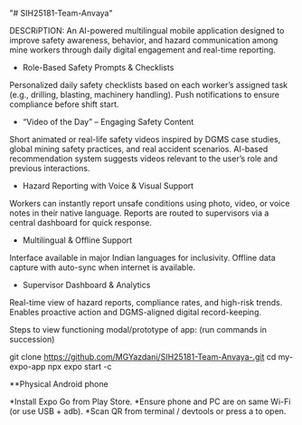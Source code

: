 "# SIH25181-Team-Anvaya"

DESCRiPTION:
An AI-powered multilingual mobile application designed to improve safety awareness, behavior, and hazard communication among mine workers through daily digital engagement and real-time reporting.

- Role-Based Safety Prompts & Checklists

Personalized daily safety checklists based on each worker’s assigned task (e.g., drilling, blasting, machinery handling).
Push notifications to ensure compliance before shift start.

- “Video of the Day” – Engaging Safety Content

Short animated or real-life safety videos inspired by DGMS case studies, global mining safety practices, and real accident scenarios.
AI-based recommendation system suggests videos relevant to the user’s role and previous interactions.

- Hazard Reporting with Voice & Visual Support

Workers can instantly report unsafe conditions using photo, video, or voice notes in their native language.
Reports are routed to supervisors via a central dashboard for quick response.

- Multilingual & Offline Support

Interface available in major Indian languages for inclusivity.
Offline data capture with auto-sync when internet is available.

- Supervisor Dashboard & Analytics

Real-time view of hazard reports, compliance rates, and high-risk trends.
Enables proactive action and DGMS-aligned digital record-keeping.

Steps to view functioning modal/prototype of app:
(run commands in succession)

git clone https://github.com/MGYazdani/SIH25181-Team-Anvaya-.git
cd my-expo-app
npx expo start -c

\*\*Physical Android phone

*Install Expo Go from Play Store.
*Ensure phone and PC are on same Wi-Fi (or use USB + adb).
\*Scan QR from terminal / devtools or press a to open.

